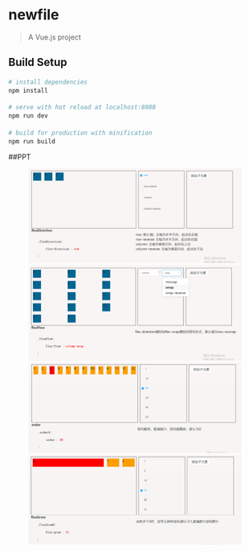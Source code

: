 # newfile

> A Vue.js project

## Build Setup

``` bash
# install dependencies
npm install

# serve with hot reload at localhost:8080
npm run dev

# build for production with minification
npm run build
```
##PPT

<figure class="third">
    <img src="./src/assets/1.png">
    <img src="./src/assets/21.png">
    <img src="./src/assets/3.png">
    <img src="./src/assets/44.png">
</figure>

